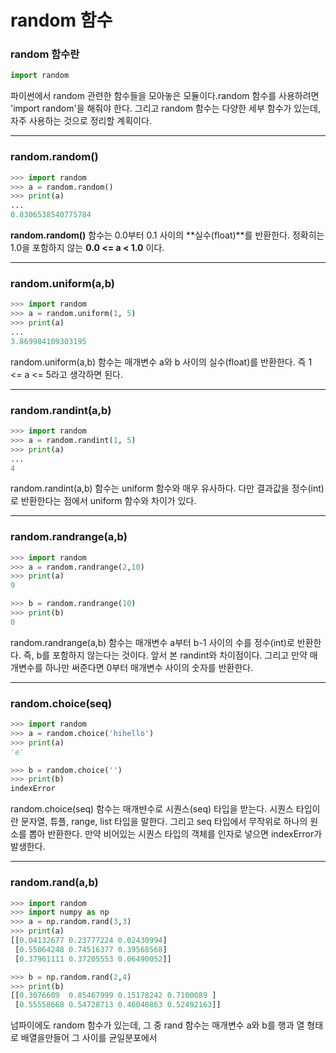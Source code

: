 # random 함수



### random 함수란

```python
import random
```

파이썬에서 random 관련한 함수들을 모아놓은 모듈이다.random 함수를 사용하려면 'import random'을 해줘야 한다. 그리고 random 함수는 다양한 세부 함수가 있는데, 자주 사용하는 것으로 정리할 계획이다.



---



### random.random()

```python
>>> import random
>>> a = random.random()
>>> print(a)
...
0.8306538540775784
```

 **random.random()** 함수는 0.0부터 0.1 사이의 **실수(float)**를 반환한다. 정확히는 1.0을 포함하지 않는 **0.0 <= a < 1.0** 이다.



---



### random.uniform(a,b)

```python
>>> import random
>>> a = random.uniform(1, 5)
>>> print(a)
...
3.869984109303195
```

 random.uniform(a,b) 함수는 매개변수 a와 b 사이의 실수(float)를 반환한다. 즉 1 <= a <= 5라고 생각하면 된다.



---



### random.randint(a,b)

```python
>>> import random
>>> a = random.randint(1, 5)
>>> print(a)
...
4
```

 random.randint(a,b) 함수는 uniform 함수와 매우 유사하다. 다만 결과값을 정수(int)로 반환한다는 점에서 uniform 함수와 차이가 있다.



---



### random.randrange(a,b)

```python
>>> import random
>>> a = random.randrange(2,10)
>>> print(a)
9

>>> b = random.randrange(10)
>>> print(b)
0
```

 random.randrange(a,b) 함수는 매개변수 a부터 b-1 사이의 수를 정수(int)로 반환한다. 즉, b를 포함하지 않는다는 것이다. 앞서 본 randint와 차이점이다. 그리고 만약 매개변수를 하나만 써준다면 0부터 매개변수 사이의 숫자를 반환한다. 



---



### random.choice(seq)

```python
>>> import random
>>> a = random.choice('hihello')
>>> print(a)
'e'

>>> b = random.choice('')
>>> print(b)
indexError
```

random.choice(seq) 함수는 매개뱐수로 시퀀스(seq) 타입을 받는다. 시퀀스 타입이란 문자열, 튜플, range, list 타입을 말한다. 그리고 seq 타입에서 무작위로 하나의 원소를 뽑아 반환한다. 만약 비어있는 시퀀스 타입의 객체를 인자로 넣으면 indexError가 발생한다.



---



### random.rand(a,b)

```python
>>> import random
>>> import numpy as np
>>> a = np.random.rand(3,3)
>>> print(a)
[[0.04132677 0.23777224 0.02430994]
 [0.55064248 0.74516377 0.39568568]
 [0.37961111 0.37205553 0.06490052]]

>>> b = np.random.rand(2,4)
>>> print(b)
[[0.3076609  0.85467999 0.15178242 0.7100089 ]
 [0.55558668 0.54728713 0.46040863 0.52492163]]
```

 넘파이에도 random 함수가 있는데, 그 중 rand 함수는 매개변수 a와 b를 행과 열 형태로 배열을만들어 그 사이를 균일분포에서 